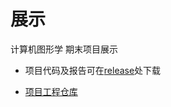 # 展示

计算机图形学 期末项目展示

- 项目代码及报告可在[release](https://github.com/sysu-cg-team/presentation/releases)处下载

- [项目工程仓库](https://github.com/sysu-cg-team/final/tree/dev)

